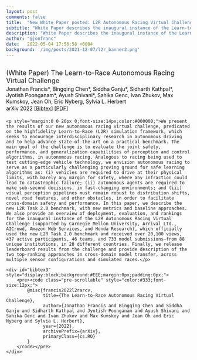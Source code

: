 ```yaml
---
layout: post
comments: false
title:  "New White Paper posted: L2R Autonomous Racing Virtual Challenge"
subtitle: "White Paper describes the inaugural instance of the Learn-to-Race Autonomous Racing Virtual Challenge."
description: "White Paper describes the inaugural instance of the Learn-to-Race Autonomous Racing Virtual Challenge."
author: "@jonfranc"
date:   2022-05-04 17:56:58 +0004
background: '/img/posts/2021-12-07/l2r_banner2.png'
---
```


<div class="container" style="margin-top:30px;margin-bottom:30px;">
    <p style="margin:0 0 4px 0;font-size:18px;">(White Paper) The Learn-to-Race Autonomous Racing Virtual Challenge</p>
    <p style="margin:0 0 2px 0;font-size:14px;color:#000000;">Jonathan Francis*, Bingqing Chen*, Siddha Ganju*, Sidharth Kathpal*, Jyotish Poonganam*, Ayush Shivani*, Sahika Genc, Ivan Zhukov, Max Kumskoy, Jean Oh, Eric Nyberg, Sylvia L. Herbert</p>
    <p style="margin:0 0 20px 0;font-size:14px;color:#000000;">arXiv 2022 [<a href="javascript:void(0)" onclick='toggleVis("bibtex3")'>Bibtex</a>] [<a target="_blank" href="https://learn-to-race.org/assets/papers/l2rarvc_2022_arxiv.pdf">PDF</a>]</p>

    <p style="margin:0 0 20px 0;font-size:14px;color:#000000;">We present the results of our new autonomous racing virtual challenge, predicated on the highfidelity Learn-to-Race (L2R) simulation framework, which seeks to encourage interdisciplinary research in autonomous driving and to help advance state-of-the-art on a practical benchmark. The
    main goal of the challenge is to evaluate the joint safety, performance, and generalization capabilities of perception and control algorithms, in autonomous racing. Analogous to racing being used to test cutting-edge vehicle technology, we envision autonomous racing to serve as a particularly challenging proving ground for safe learning algorithms as: (i) vehicles are required to drive at their physical limits, with barely any margin for safety, where any infraction could lead to catastrophic failure; (ii) autonomous agents are required to make sub-second decisions, in fast-changing environments; and (iii) visual perception pipelines must remain robust to distribution shifts, novel road features, and other obstacles, in order to facilitate cross-domain safety and performance. In this paper, we describe the new L2R Task 2.0 benchmark, with new metrics and baseline approaches. We also provide an overview of deployment, evaluation, and rankings for the inaugural instance of the L2R Autonomous Racing Virtual Challenge (supported by Carnegie Mellon University, Arrival Ltd., AICrowd, Amazon Web Services, and Honda Research), which officially used the new L2R Task 2.0 benchmark and received over 20,100 views, 437 active participants, 46 teams, and 733 model submissions—from 88 unique institutions, in 28 different countries. Finally, we release leaderboard results from the challenge and provide description of the two top-ranking approaches in cross-domain model transfer, across multiple sensor configurations and simulated races.</p>

    <div id="bibtex3" style="display:block;background:#EEE;margin:0px;padding:0px;">
        <pre><code class="pre-scrollable" style="color:#333;font-size:12px;">
            @misc{francis2022l2rarcv,
                  title={The Learn-to-Race Autonomous Racing Virtual Challenge},
                  author={Jonathan Francis and Bingqing Chen and Siddha Ganju and Sidharth Kathpal and Jyotish Poonganam and Ayush Shivani and Sahika Genc and Ivan Zhukov and Max Kumskoy and Jean Oh and Eric Nyberg and Sylvia L. Herbert},
                  year={2022},
                  archivePrefix={arXiv},
                  primaryClass={cs.RO}
            }
        </code></pre>
    </div>
